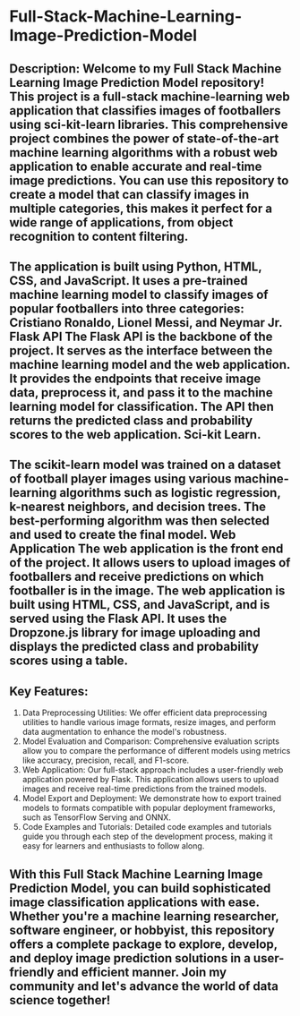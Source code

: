 # Full-Stack-Machine-Learning-Image-Prediction-Model

## Description: Welcome to my Full Stack Machine Learning Image Prediction Model repository! This project is a full-stack machine-learning web application that classifies images of footballers using sci-kit-learn libraries. This comprehensive project combines the power of state-of-the-art machine learning algorithms with a robust web application to enable accurate and real-time image predictions. You can use this repository to create a model that can classify images in multiple categories, this makes it perfect for a wide range of applications, from object recognition to content filtering.

## The application is built using Python, HTML, CSS, and JavaScript. It uses a pre-trained machine learning model to classify images of popular footballers into three categories: Cristiano Ronaldo, Lionel Messi, and Neymar Jr. Flask API The Flask API is the backbone of the project. It serves as the interface between the machine learning model and the web application. It provides the endpoints that receive image data, preprocess it, and pass it to the machine learning model for classification. The API then returns the predicted class and probability scores to the web application. Sci-kit Learn.

## The scikit-learn model was trained on a dataset of football player images using various machine-learning algorithms such as logistic regression, k-nearest neighbors, and decision trees. The best-performing algorithm was then selected and used to create the final model. Web Application The web application is the front end of the project. It allows users to upload images of footballers and receive predictions on which footballer is in the image. The web application is built using HTML, CSS, and JavaScript, and is served using the Flask API. It uses the Dropzone.js library for image uploading and displays the predicted class and probability scores using a table.

## Key Features:
1.	Data Preprocessing Utilities: We offer efficient data preprocessing utilities to handle various image formats, resize images, and perform data augmentation to enhance the model's robustness.
2.	Model Evaluation and Comparison: Comprehensive evaluation scripts allow you to compare the performance of different models using metrics like accuracy, precision, recall, and F1-score.
3.	Web Application: Our full-stack approach includes a user-friendly web application powered by Flask. This application allows users to upload images and receive real-time predictions from the trained models.
4.	Model Export and Deployment: We demonstrate how to export trained models to formats compatible with popular deployment frameworks, such as TensorFlow Serving and ONNX.
5.	Code Examples and Tutorials: Detailed code examples and tutorials guide you through each step of the development process, making it easy for learners and enthusiasts to follow along.

## With this Full Stack Machine Learning Image Prediction Model, you can build sophisticated image classification applications with ease. Whether you're a machine learning researcher, software engineer, or hobbyist, this repository offers a complete package to explore, develop, and deploy image prediction solutions in a user-friendly and efficient manner. Join my community and let's advance the world of data science together!
